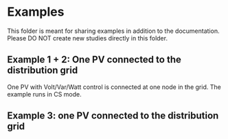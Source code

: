# Examples
This folder is meant for sharing examples in addition to the documentation.
Please DO NOT create new studies directly in this folder.

## Example 1 + 2: One PV connected to the distribution grid
One PV with Volt/Var/Watt control is connected at one node in the grid. The example runs in CS mode.

## Example 3: one PV connected to the distribution grid
